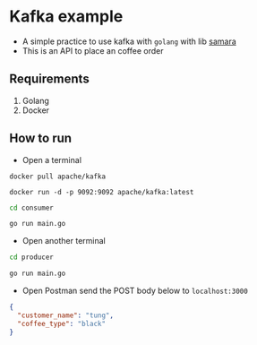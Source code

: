# Kafka example
- A simple practice to use kafka with `golang` with lib [samara](https://github.com/IBM/sarama)
- This is an API to place an coffee order

## Requirements

1. Golang
2. Docker

## How to run

- Open a terminal
```docker
docker pull apache/kafka

docker run -d -p 9092:9092 apache/kafka:latest
```

```bash
cd consumer

go run main.go
```

- Open another terminal

```bash
cd producer

go run main.go
```

- Open Postman send the POST body below to `localhost:3000`

```json
{
  "customer_name": "tung",
  "coffee_type": "black"
}
```
